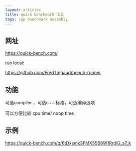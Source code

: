 ```yaml
---
layout: articles
title: quick benchmark 工具
tags: cpp benchmark assembly 
---
```


## 网址

https://quick-bench.com/


run local:

https://github.com/FredTingaud/bench-runner


## 功能

可选compiler ，可选c++ 标准，可选编译选项

可以方便比较 cpu time/ noop time

## 示例
https://quick-bench.com/q/6tDxsmk3FMX55B8W1RrdiG_s7_k
